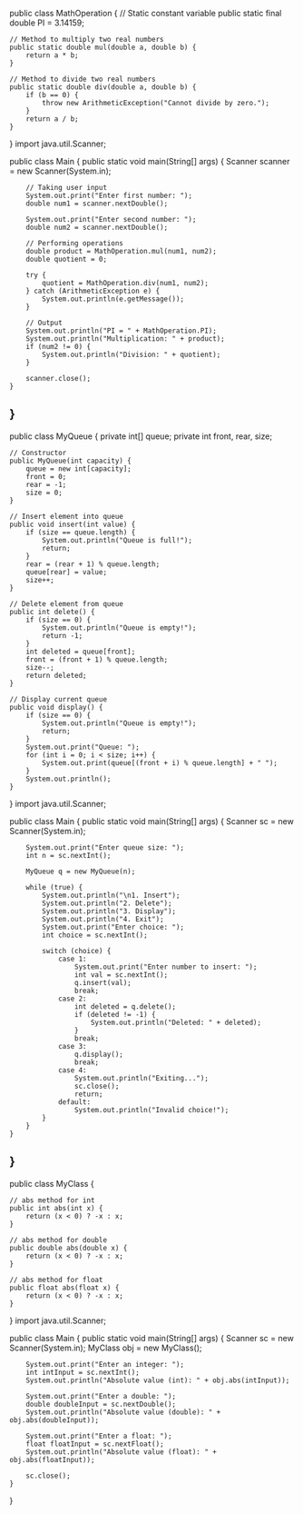 public class MathOperation {
    // Static constant variable
    public static final double PI = 3.14159;

    // Method to multiply two real numbers
    public static double mul(double a, double b) {
        return a * b;
    }

    // Method to divide two real numbers
    public static double div(double a, double b) {
        if (b == 0) {
            throw new ArithmeticException("Cannot divide by zero.");
        }
        return a / b;
    }
}
import java.util.Scanner;

public class Main {
    public static void main(String[] args) {
        Scanner scanner = new Scanner(System.in);

        // Taking user input
        System.out.print("Enter first number: ");
        double num1 = scanner.nextDouble();

        System.out.print("Enter second number: ");
        double num2 = scanner.nextDouble();

        // Performing operations
        double product = MathOperation.mul(num1, num2);
        double quotient = 0;

        try {
            quotient = MathOperation.div(num1, num2);
        } catch (ArithmeticException e) {
            System.out.println(e.getMessage());
        }

        // Output
        System.out.println("PI = " + MathOperation.PI);
        System.out.println("Multiplication: " + product);
        if (num2 != 0) {
            System.out.println("Division: " + quotient);
        }

        scanner.close();
    }
}
---------------------------------------------------------------------------------------------------------------------------------------------------------------------------

public class MyQueue {
    private int[] queue;
    private int front, rear, size;

    // Constructor
    public MyQueue(int capacity) {
        queue = new int[capacity];
        front = 0;
        rear = -1;
        size = 0;
    }

    // Insert element into queue
    public void insert(int value) {
        if (size == queue.length) {
            System.out.println("Queue is full!");
            return;
        }
        rear = (rear + 1) % queue.length;
        queue[rear] = value;
        size++;
    }

    // Delete element from queue
    public int delete() {
        if (size == 0) {
            System.out.println("Queue is empty!");
            return -1;
        }
        int deleted = queue[front];
        front = (front + 1) % queue.length;
        size--;
        return deleted;
    }

    // Display current queue
    public void display() {
        if (size == 0) {
            System.out.println("Queue is empty!");
            return;
        }
        System.out.print("Queue: ");
        for (int i = 0; i < size; i++) {
            System.out.print(queue[(front + i) % queue.length] + " ");
        }
        System.out.println();
    }
}
import java.util.Scanner;

public class Main {
    public static void main(String[] args) {
        Scanner sc = new Scanner(System.in);

        System.out.print("Enter queue size: ");
        int n = sc.nextInt();

        MyQueue q = new MyQueue(n);

        while (true) {
            System.out.println("\n1. Insert");
            System.out.println("2. Delete");
            System.out.println("3. Display");
            System.out.println("4. Exit");
            System.out.print("Enter choice: ");
            int choice = sc.nextInt();

            switch (choice) {
                case 1:
                    System.out.print("Enter number to insert: ");
                    int val = sc.nextInt();
                    q.insert(val);
                    break;
                case 2:
                    int deleted = q.delete();
                    if (deleted != -1) {
                        System.out.println("Deleted: " + deleted);
                    }
                    break;
                case 3:
                    q.display();
                    break;
                case 4:
                    System.out.println("Exiting...");
                    sc.close();
                    return;
                default:
                    System.out.println("Invalid choice!");
            }
        }
    }
}
---------------------------------------------------------------------------------------------------------------------------------------------------------------------------

public class MyClass {

    // abs method for int
    public int abs(int x) {
        return (x < 0) ? -x : x;
    }

    // abs method for double
    public double abs(double x) {
        return (x < 0) ? -x : x;
    }

    // abs method for float
    public float abs(float x) {
        return (x < 0) ? -x : x;
    }
}
import java.util.Scanner;

public class Main {
    public static void main(String[] args) {
        Scanner sc = new Scanner(System.in);
        MyClass obj = new MyClass();

        System.out.print("Enter an integer: ");
        int intInput = sc.nextInt();
        System.out.println("Absolute value (int): " + obj.abs(intInput));

        System.out.print("Enter a double: ");
        double doubleInput = sc.nextDouble();
        System.out.println("Absolute value (double): " + obj.abs(doubleInput));

        System.out.print("Enter a float: ");
        float floatInput = sc.nextFloat();
        System.out.println("Absolute value (float): " + obj.abs(floatInput));

        sc.close();
    }
}

